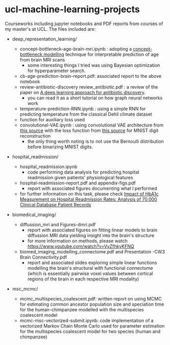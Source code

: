 # ucl-machine-learning-projects

Courseworks including jupyter notebooks and PDF reports from courses of my master's at UCL.
The files included are:

- deep_representation_learning/

  - concept-bottleneck-age-brain-mri.ipynb : adopting a [concept-bottleneck modelling](https://github.com/yewsiang/ConceptBottleneck) technique for interpretable prediction of age from brain MRI scans
    - some interesting things I tried was using Bayesian optimization for hyperparameter search.
  - cb-age-prediction-brain-report.pdf: associated report to the above notebook
  - review-antibiotic-discovery review_antibiotic.pdf : a review of the paper on [A deep learning approach for antibiotic discovery](https://www.cell.com/cell/fulltext/S0092-8674(20)30102-1).
    - you can read it as a short tutorial on how graph neural networks work
  -   temperature-prediction-RNN.ipynb : using a simple RNN for predicting temperature from the classical Dehli climate dataset
    - function for auxiliary loss used
  - convolutional-VAE.ipynb : using convolutional VAE architecture from [this source](https://github.com/rasbt/stat453-deep-learning-ss21/blob/main/L17/1_VAE_mnist_sigmoid_mse.ipynb) with the loss function from [this source](https://github.com/vsimkus/pmr2023-vae) for MNIST digit reconstruction
    - the only thing worth noting is to not use the Bernoulli distribution before binarizing MNIST digits.  
- hospital_readmission/
  - hospital_readmission.ipynb
    - code performing data analysis for predicting hospital readmission given patients' physiological features
  - hospital-readmission-report.pdf and appendix-figs.pdf
      - report with associated figures documenting what I performed
  - for further information on this task, please check [Impact of HbA1c Measurement on Hospital Readmission Rates: Analysis of 70,000 Clinical Database Patient Records](https://www.ncbi.nlm.nih.gov/pmc/articles/PMC3996476/)
- biomedical_imaging/
  - diffussion_mri and Figures-dmri.pdf
    - report with associated figures on fitting linear models to brain diffussion MRI data yielding insight into the brain's structure
    - for more information on methods, please watch https://www.youtube.com/watch?v=VyZfhkyKFNQ
  - biomed_imaging_modelling_connectome.pdf and Presentation -CW3 Brain Connectivity.pdf
    - report and associated slides exploring simple linear functions modelling the brain's structural with functional connectome (which is essentially pairwise voxel values between cortical regions of the brain in each respective MRI modality) 

- msc_mcmc/
  - mcmc_multispecies_coalescent.pdf: written report on using MCMC for estimating common ancestor population size and speciation time for the human-chimpanzee modelled with the multispecies coalescent model
  - mcmc-msc-vectorized-submit.ipynb: code implementation of a vectorized Markov Chain Monte Carlo used for parameter estimation for the multispecies coalescent model for two species (human and chimpanzee)